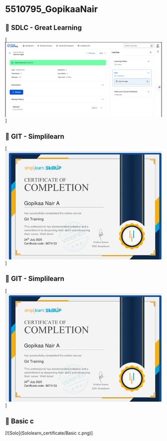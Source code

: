 # 5510795_GopikaaNair
## 📝 SDLC - Great Learning
[![SDLC Certificate](SDLC_learning/SDLC_Certificate.png)]

## 📝 GIT - Simplilearn
[![GIT Certificate](GIT_learning/GIT_certificate.png)]
## 📝 GIT - Simplilearn
[![Solo](GIT_learning/GIT_certificate.png)]
## 📝 Basic c
[![Solo](Sololearn_certificate/Basic c.png)]
